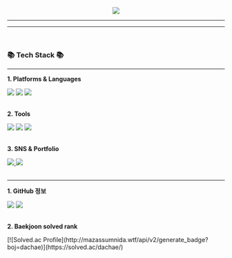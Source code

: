 <div align=center>
	<img src="https://capsule-render.vercel.app/api?type=transparent&fontColor=CCCCFF&height=200&section=header&text=SOHYEON's%20GitHub!&fontSize=80" />
<hr>
<hr>
<br>
</div>
<div align=left>
	<h3>📚 <b>Tech Stack</b> 📚</h3>
    <hr>
	<p><b>1. Platforms & Languages</b></p>
</div>
<div align="left">
    <img src="https://img.shields.io/badge/C-A8B9CC?style=flat&logo=c&logoColor=white" />
    <img src="https://img.shields.io/badge/C++-00599C?style=flat&logo=cplusplus&logoColor=white" />
    <img src="https://img.shields.io/badge/Python-3776AB?style=flat&logo=python&logoColor=white" />
</div>
<br>
<div align=left>
	<p><b>2. Tools</b></p>
</div>
<div align=left>
	<img src="https://img.shields.io/badge/Visual%20Studio%20Code-007ACC?style=flat&logo=VisualStudioCode&logoColor=white" />
    <img src="https://img.shields.io/badge/CLion-000000?style=flat&logo=clion&logoColor=white" />
    <img src="https://img.shields.io/badge/PyCharm-000000?style=flat&logo=Pycharm&logoColor=white" />
</div>
<br>
<div align=left>
	<p><b>3. SNS & Portfolio</b></p>
</div>
<div align=left>
    <a href="https://github.com/dachaes">
        <img src="https://img.shields.io/badge/GitHub-181717?style=flat&logo=GitHub&logoColor=white" />
    </a>
    <img src="https://img.shields.io/badge/Notion-000000?style=flat&logo=Notion&logoColor=white" />
	<br>
</div>
<br>
<hr>
<div align=left>
    <p><b>1. GitHub 정보</b> </p>
    <img src="https://github-readme-stats.vercel.app/api/top-langs/?username=dachaes&layout=compact">
    <img src="https://github-readme-stats.vercel.app/api?username=dachaes&show_icons=true">
    <br>
    <br>
    <p><b>2. Baekjoon solved rank</b></p>
    [![Solved.ac Profile](http://mazassumnida.wtf/api/v2/generate_badge?boj=dachae)](https://solved.ac/dachae/)
</div>